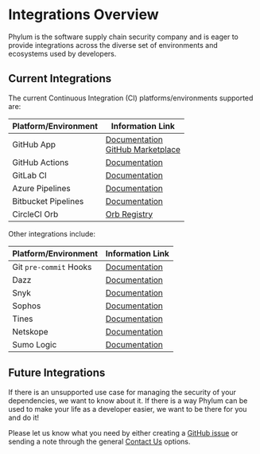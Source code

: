 # Integrations Overview

Phylum is the software supply chain security company and is eager to provide
integrations across the diverse set of environments and ecosystems used by developers.

## Current Integrations

The current Continuous Integration (CI) platforms/environments supported are:

| Platform/Environment | Information Link |
| -------------------- | ---------------- |
| GitHub App | [Documentation][github_app_docs] <br /> [GitHub Marketplace][github_marketplace] |
| GitHub Actions | [Documentation][github_action_docs] |
| GitLab CI | [Documentation][gitlab_docs] |
| Azure Pipelines | [Documentation][azure_docs] |
| Bitbucket Pipelines | [Documentation][bb_pipelines_docs] |
| CircleCI Orb | [Orb Registry][circleci_orb_registry] |

Other integrations include:

| Platform/Environment | Information Link |
| -------------------- | ---------------- |
| Git `pre-commit` Hooks | [Documentation][precommit_docs] |
| Dazz | [Documentation][dazz_docs] |
| Snyk | [Documentation][snyk_docs] |
| Sophos | [Documentation][sophos_docs] |
| Tines | [Documentation][tines_docs] |
| Netskope | [Documentation][netskope_docs] |
| Sumo Logic | [Documentation][sumologic_docs] |

[github_app_docs]: ../integrations/github_app.md
[github_marketplace]: https://github.com/marketplace/phylum-io
[github_action_docs]: ../phylum-ci/github_actions.md
[gitlab_docs]: ../phylum-ci/gitlab_ci.md
[azure_docs]: ../phylum-ci/azure_pipelines.md
[bb_pipelines_docs]: ../phylum-ci/bitbucket_pipelines.md
[precommit_docs]: ../phylum-ci/git_precommit.md
[dazz_docs]: ../integrations/dazz.md
[sophos_docs]: ../integrations/sophos.md
[tines_docs]: ../integrations/tines.md
[netskope_docs]: ../integrations/netskope.md
[snyk_docs]: ../integrations/snyk.md
[sumologic_docs]: ../integrations/sumo_logic.md
[circleci_orb_registry]: https://circleci.com/developer/orbs/orb/phylum-dev/phylum

## Future Integrations

If there is an unsupported use case for managing the security of your dependencies,
we want to know about it. If there is a way Phylum can be used to make your life
as a developer easier, we want to be there for you and do it!

Please let us know what you need by either creating a [GitHub issue][github_issue]
or sending a note through the general [Contact Us][support] options.

[github_issue]: https://github.com/phylum-dev/phylum-ci/issues
[support]: ../support/contact_us.md

